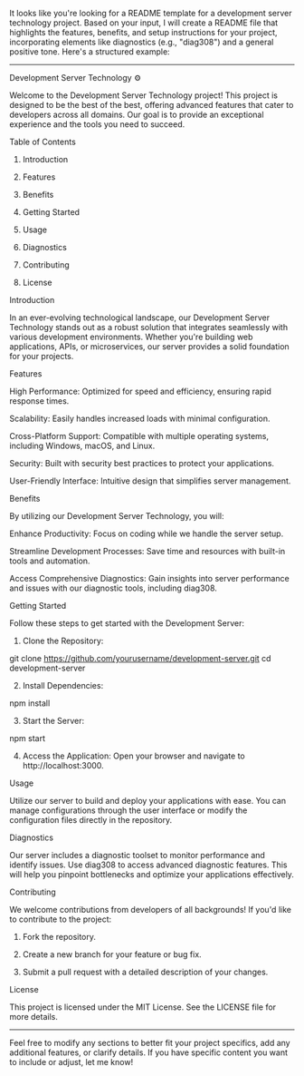 It looks like you're looking for a README template for a development server technology project. Based on your input, I will create a README file that highlights the features, benefits, and setup instructions for your project, incorporating elements like diagnostics (e.g., "diag308") and a general positive tone. Here's a structured example:


---

Development Server Technology ⚙

Welcome to the Development Server Technology project! This project is designed to be the best of the best, offering advanced features that cater to developers across all domains. Our goal is to provide an exceptional experience and the tools you need to succeed.

Table of Contents

1. Introduction


2. Features


3. Benefits


4. Getting Started


5. Usage


6. Diagnostics


7. Contributing


8. License



Introduction

In an ever-evolving technological landscape, our Development Server Technology stands out as a robust solution that integrates seamlessly with various development environments. Whether you're building web applications, APIs, or microservices, our server provides a solid foundation for your projects.

Features

High Performance: Optimized for speed and efficiency, ensuring rapid response times.

Scalability: Easily handles increased loads with minimal configuration.

Cross-Platform Support: Compatible with multiple operating systems, including Windows, macOS, and Linux.

Security: Built with security best practices to protect your applications.

User-Friendly Interface: Intuitive design that simplifies server management.


Benefits

By utilizing our Development Server Technology, you will:

Enhance Productivity: Focus on coding while we handle the server setup.

Streamline Development Processes: Save time and resources with built-in tools and automation.

Access Comprehensive Diagnostics: Gain insights into server performance and issues with our diagnostic tools, including diag308.


Getting Started

Follow these steps to get started with the Development Server:

1. Clone the Repository:

git clone https://github.com/yourusername/development-server.git
cd development-server


2. Install Dependencies:

npm install


3. Start the Server:

npm start


4. Access the Application: Open your browser and navigate to http://localhost:3000.



Usage

Utilize our server to build and deploy your applications with ease. You can manage configurations through the user interface or modify the configuration files directly in the repository.

Diagnostics

Our server includes a diagnostic toolset to monitor performance and identify issues. Use diag308 to access advanced diagnostic features. This will help you pinpoint bottlenecks and optimize your applications effectively.

Contributing

We welcome contributions from developers of all backgrounds! If you'd like to contribute to the project:

1. Fork the repository.


2. Create a new branch for your feature or bug fix.


3. Submit a pull request with a detailed description of your changes.



License

This project is licensed under the MIT License. See the LICENSE file for more details.


---

Feel free to modify any sections to better fit your project specifics, add any additional features, or clarify details. If you have specific content you want to include or adjust, let me know!

